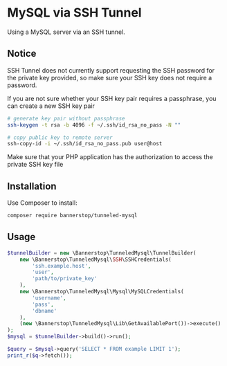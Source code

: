 # MySQL via SSH Tunnel

Using a MySQL server via an SSH tunnel.

## Notice

SSH Tunnel does not currently support requesting the SSH password for the private key provided, so make sure your SSH key does not require a password.

If you are not sure whether your SSH key pair requires a passphrase, you can create a new SSH key pair

```bash
# generate key pair without passphrase
ssh-keygen -t rsa -b 4096 -f ~/.ssh/id_rsa_no_pass -N ""

# copy public key to remote server
ssh-copy-id -i ~/.ssh/id_rsa_no_pass.pub user@host
```

Make sure that your PHP application has the authorization to access the private SSH key file

## Installation

Use Composer to install:

```bash
composer require bannerstop/tunneled-mysql
```

## Usage

```php
$tunnelBuilder = new \Bannerstop\TunneledMysql\TunnelBuilder(
    new \Bannerstop\TunneledMysql\SSH\SSHCredentials(
        'ssh.example.host',
        'user',
        'path/to/private_key'
    ),
    new \Bannerstop\TunneledMysql\Mysql\MySQLCredentials(
        'username',
        'pass',
        'dbname'
    ),
    (new \Bannerstop\TunneledMysql\Lib\GetAvailablePort())->execute()
);
$mysql = $tunnelBuilder->build()->run();

$query = $mysql->query('SELECT * FROM example LIMIT 1');
print_r($q->fetch());
```
